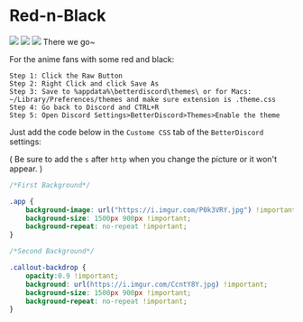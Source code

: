 # Red-n-Black

<img src="http://i.imgur.com/Vtx9kIo.jpg"/>

<img src="http://i.imgur.com/RP0apJN.jpg"/>

<img src="http://i.imgur.com/w1p4aNN.gif"/>
There we go~

For the anime fans with some red and black:
```
Step 1: Click the Raw Button
Step 2: Right Click and click Save As 
Step 3: Save to %appdata%\betterdiscord\themes\ or for Macs: ~/Library/Preferences/themes and make sure extension is .theme.css
Step 4: Go back to Discord and CTRL+R
Step 5: Open Discord Settings>BetterDiscord>Themes>Enable the theme
```

Just add the code below in the `Custome CSS` tab of the `BetterDiscord` settings:

( Be sure to add the `s` after `http` when you change the picture or it won't appear. )
```css
/*First Background*/

.app {
    background-image: url("https://i.imgur.com/P0k3VRY.jpg") !important;
    background-size: 1500px 900px !important;
    background-repeat: no-repeat !important;
}

/*Second Background*/

.callout-backdrop {
    opacity:0.9 !important;
    background: url(https://i.imgur.com/CcntY8Y.jpg) !important;
    background-size: 1500px 900px !important;
    background-repeat: no-repeat !important;
}
```
